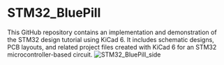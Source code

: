 # STM32_BluePill
This GitHub repository contains an implementation and demonstration of the STM32 design tutorial using KiCad 6. It includes schematic designs, PCB layouts, and related project files created with KiCad 6 for an STM32 microcontroller-based circuit. 
![STM32_BluePill_side](https://github.com/s-a-usman/STM32_BluePill/assets/67445603/e3f6ce97-ef6d-4eec-9f96-a566c455ce2a)
